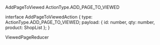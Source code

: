 AddPageToViewed
ActionType.ADD_PAGE_TO_VIEWED

interface AddPageToViewedAction {
    type: ActionType.ADD_PAGE_TO_VIEWED;
    payload: { id: number, qty: number, product: ShopList };
}

ViewedPageReducer